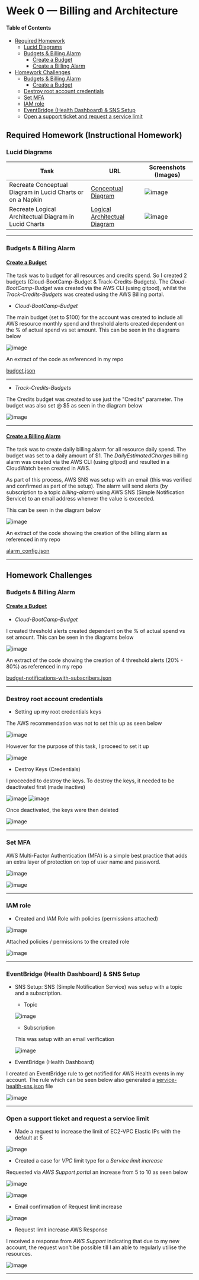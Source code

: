 # Week 0 — Billing and Architecture

#### Table of Contents

+ [Required Homework](https://github.com/morpheus04/aws-bootcamp-cruddur-2023/blob/main/journal/week0.md#required-homework-instructional-homework)
  - [Lucid Diagrams](https://github.com/morpheus04/aws-bootcamp-cruddur-2023/blob/main/journal/week0.md#lucid-diagrams)
  - [Budgets & Billing Alarm](https://github.com/morpheus04/aws-bootcamp-cruddur-2023/blob/main/journal/week0.md#budgets--billing-alarm)
      - [Create a Budget](https://github.com/morpheus04/aws-bootcamp-cruddur-2023/blob/main/journal/week0.md#create-a-budget)
      - [Create a Billing Alarm](https://github.com/morpheus04/aws-bootcamp-cruddur-2023/blob/main/journal/week0.md#create-a-billing-alarm)
+ [Homework Challenges](https://github.com/morpheus04/aws-bootcamp-cruddur-2023/blob/main/journal/week0.md#homework-challenges)
  - [Budgets & Billing Alarm](https://github.com/morpheus04/aws-bootcamp-cruddur-2023/blob/main/journal/week0.md#budgets--billing-alarm-1)
      - [Create a Budget](https://github.com/morpheus04/aws-bootcamp-cruddur-2023/blob/main/journal/week0.md#create-a-budget-1)
  - [Destroy root account credentials](https://github.com/morpheus04/aws-bootcamp-cruddur-2023/blob/main/journal/week0.md#destroy-root-account-credentials)
  - [Set MFA](https://github.com/morpheus04/aws-bootcamp-cruddur-2023/blob/main/journal/week0.md#set-mfa)
  - [IAM role](https://github.com/morpheus04/aws-bootcamp-cruddur-2023/blob/main/journal/week0.md#iam-role)
  - [EventBridge (Health Dashboard) & SNS Setup](https://github.com/morpheus04/aws-bootcamp-cruddur-2023/blob/main/journal/week0.md#eventbridge-health-dashboard--sns-setup)
  - [Open a support ticket and request a service limit](https://github.com/morpheus04/aws-bootcamp-cruddur-2023/blob/main/journal/week0.md#open-a-support-ticket-and-request-a-service-limit)

## Required Homework (Instructional Homework)

### Lucid Diagrams
|Task|URL|Screenshots (Images)|
|----|-----|-------|
|Recreate Conceptual Diagram in Lucid Charts or on a Napkin|[Conceptual Diagram](https://lucid.app/lucidchart/621ecb99-b13c-41be-9775-85153ace2582/edit?viewport_loc=-399%2C65%2C2219%2C1089%2C0_0&invitationId=inv_6eecf645-1a68-4568-a410-ccb1bb77fb4e)|![image](https://user-images.githubusercontent.com/37842433/219356770-c133397c-7660-41f1-9ccf-d3ebb7b1f256.png)|
|Recreate Logical Architectual Diagram in Lucid Charts|[Logical Architectual Diagram](https://lucid.app/lucidchart/621ecb99-b13c-41be-9775-85153ace2582/edit?viewport_loc=-148%2C159%2C2219%2C1089%2CxmCwnDjlFT5Z&invitationId=inv_6eecf645-1a68-4568-a410-ccb1bb77fb4e)|![image](https://user-images.githubusercontent.com/37842433/219059219-a714e261-9435-4268-8743-3fe21ed4e40a.png)|  


 ---
 


### Budgets & Billing Alarm

#### <ins>Create a Budget</ins>

The task was to budget for all resources and credits spend. So I created 2 budgets (Cloud-BootCamp-Budget & Track-Credits-Budgets). The *Cloud-BootCamp-Budget* was created via the AWS CLI (using gitpod), whilst the *Track-Credits-Budgets* was created using the AWS Billing portal.

- *Cloud-BootCamp-Budget*

The main budget (set to $100) for the account was created to include all AWS resource monthly spend and threshold alerts created dependent on the % of actual spend vs set amount. This can be seen in the diagrams below

![image](https://user-images.githubusercontent.com/37842433/219105210-78e592f5-fd9d-4e41-950d-45bac18c05ed.png)

An extract of the code as referenced in my repo

[budget.json](https://github.com/morpheus04/aws-bootcamp-cruddur-2023/blob/main/aws/json/budget.json)

***


- *Track-Credits-Budgets*

The Credits budget was created to use just the "Credits" parameter. The budget was also set @ $5 as seen in the diagram below

![image](https://user-images.githubusercontent.com/37842433/219103833-e913eec7-f53a-4774-a17d-7e57c9a74227.png)

***

#### <ins>Create a Billing Alarm</ins>

The task was to create daily billing alarm for all resource daily spend. The budget was set to a daily amount of $1. The *DailyEstimatedCharges* billing alarm was created via the AWS CLI (using gitpod) and resulted in a CloudWatch been created in AWS.

As part of this process, AWS SNS was setup with an email (this was verified and confirmed as part of the setup). The alarm will send alerts (by subscription to a topic *billing-alarm*) using AWS SNS (Simple Notification Service) to an email address whenver the value is exceeded.

This can be seen in the diagram below

![image](https://user-images.githubusercontent.com/37842433/219127470-d332fb6b-4eeb-4473-9575-4217d1b36cce.png)

An extract of the code showing the creation of the billing alarm as referenced in my repo

[alarm_config.json](https://github.com/morpheus04/aws-bootcamp-cruddur-2023/blob/main/aws/json/alarm_config.json)

***

## Homework Challenges

### Budgets & Billing Alarm

#### <ins>Create a Budget</ins>

- *Cloud-BootCamp-Budget*

I created threshold alerts created dependent on the % of actual spend vs set amount. This can be seen in the diagrams below

![image](https://user-images.githubusercontent.com/37842433/219121541-70c05e71-f95f-45c5-8740-ea0bb65c6858.png)

An extract of the code showing the creation of 4 threshold alerts (20% - 80%) as referenced in my repo

[budget-notifications-with-subscribers.json](https://github.com/morpheus04/aws-bootcamp-cruddur-2023/blob/main/aws/json/budget-notifications-with-subscribers.json)

---

### Destroy root account credentials

- Setting up my root credentials keys

The AWS recommendation was not to set this up as seen below

![image](https://user-images.githubusercontent.com/37842433/219369618-98c260cf-c015-476d-a22e-e6b5722f1c0b.png)

However for the purpose of this task, I proceed to set it up

![image](https://user-images.githubusercontent.com/37842433/219370099-065014e3-f820-4970-85dd-48ed9a69f438.png)


- Destroy Keys (Credentials)

I proceeded to destroy the keys. To destroy the keys, it needed to be deactivated first (made inactive)

![image](https://user-images.githubusercontent.com/37842433/219369995-370906ce-5100-45a3-9c18-d99d7df08488.png)
![image](https://user-images.githubusercontent.com/37842433/219372222-70187982-0d0d-4175-936e-1072281a0a4a.png)


Once deactivated, the keys were then deleted

![image](https://user-images.githubusercontent.com/37842433/219372265-e009175c-385c-4928-8fb7-368ce97bcb4a.png)

---

### Set MFA

AWS Multi-Factor Authentication (MFA) is a simple best practice that adds an extra layer of protection on top of user name and password.

![image](https://user-images.githubusercontent.com/37842433/219368967-9be9f6f7-088a-4da5-bd9f-f2fd30c3a69a.png)

![image](https://user-images.githubusercontent.com/37842433/219369039-e7aa93ea-6ae0-4846-a1c1-2c9fa048da9d.png)

---

### IAM role

- Created and IAM Role with policies (permissions attached)

![image](https://user-images.githubusercontent.com/37842433/219373605-3b5c0376-bb7d-460e-9b7f-9807a1091bed.png)

Attached policies / permissions to the created role

![image](https://user-images.githubusercontent.com/37842433/219373696-6a31f4f9-dc86-4c13-8167-a8d13f818e3a.png)


---

### EventBridge (Health Dashboard) & SNS Setup

- SNS Setup: SNS (Simple Notification Service) was setup with a topic and a subscription.

  - Topic
  
  ![image](https://user-images.githubusercontent.com/37842433/219375474-b58aa7b3-33ec-41ec-941d-fccd6d771622.png)

  
  - Subscription
  
  This was setup with an email verification
  
  ![image](https://user-images.githubusercontent.com/37842433/219375801-3a86057f-2fe0-4ddb-acea-35a5c571fd1c.png)
  
  
- EventBridge (Health Dashboard)

I created an EventBridge rule to get notified for AWS Health events in my account. The rule which can be seen below also generated a [service-health-sns.json](https://github.com/morpheus04/aws-bootcamp-cruddur-2023/main/_docs/assets/service-health-sns.json) file


![image](https://user-images.githubusercontent.com/37842433/219377414-d9383afb-08fc-45a8-92ae-58a5d8c29ca3.png)


---

### Open a support ticket and request a service limit

- Made a request to increase the limit of EC2-VPC Elastic IPs with the default at 5

![image](https://user-images.githubusercontent.com/37842433/219363826-31542e88-433d-4e85-8987-218e79d27f1c.png)

- Created a case for *VPC* limit type for a *Service limit increase*

Requested via *AWS Support portal* an increase from 5 to 10 as seen below

![image](https://user-images.githubusercontent.com/37842433/219364327-5ab974da-88b2-4310-9536-a74cf486ddab.png)

![image](https://user-images.githubusercontent.com/37842433/219365293-39b84623-1b24-4bbc-8a5e-e299d5dedf30.png)


- Email confirmation of Request limit increase

![image](https://user-images.githubusercontent.com/37842433/219367995-fdaf04cd-8ef3-4a62-ac88-4311e097f2a2.png)

- Request limit increase AWS Response

I received a response from *AWS Support* indicating that due to my new account, the request won't be possible till I am able to regularly utilise the resources.

![image](https://user-images.githubusercontent.com/37842433/219367666-6783ebde-da31-4aa9-a67a-7c8da01bd62f.png)

---

